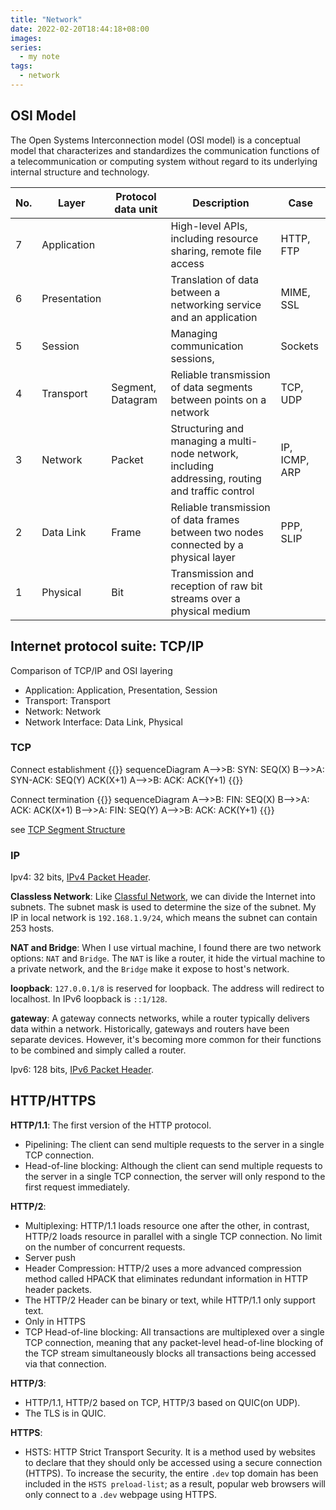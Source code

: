 ```yaml
---
title: "Network"
date: 2022-02-20T18:44:18+08:00
images:
series:
  - my note
tags:
  - network
---
```


## OSI Model

The Open Systems Interconnection model (OSI model) is a conceptual model that characterizes and standardizes the communication functions of a telecommunication or computing system without regard to its underlying internal structure and technology. 

| No. | Layer        | Protocol data unit | Description                                                                                      | Case          |
| --- | ------------ | ------------------ | ------------------------------------------------------------------------------------------------ | ------------- |
| 7   | Application  |                    | High-level APIs, including resource sharing, remote file access                                  | HTTP, FTP     |
| 6   | Presentation |                    | Translation of data between a networking service and an application                              | MIME, SSL     |
| 5   | Session      |                    | Managing communication sessions,                                                                 | Sockets       |
| 4   | Transport    | Segment, Datagram  | Reliable transmission of data segments between points on a network                               | TCP, UDP      |
| 3   | Network      | Packet             | Structuring and managing a multi-node network, including addressing, routing and traffic control | IP, ICMP, ARP |
| 2   | Data Link    | Frame              | Reliable transmission of data frames between two nodes connected by a physical layer             | PPP, SLIP     |
| 1   | Physical     | Bit                | Transmission and reception of raw bit streams over a physical medium                             |               |

## Internet protocol suite: TCP/IP

Comparison of TCP/IP and OSI layering
  - Application: Application, Presentation, Session
  - Transport: Transport
  - Network: Network
  - Network Interface: Data Link, Physical 

### TCP

Connect establishment
{{<mermaid>}}
sequenceDiagram
    A-->>B: SYN: SEQ(X)
    B-->>A: SYN-ACK: SEQ(Y) ACK(X+1)
    A-->>B: ACK: ACK(Y+1)
{{</mermaid>}}

Connect termination
{{<mermaid>}}
sequenceDiagram
    A-->>B: FIN: SEQ(X)
    B-->>A: ACK: ACK(X+1)
    B-->>A: FIN: SEQ(Y)
    A-->>B: ACK: ACK(Y+1)
{{</mermaid>}}

see [TCP Segment Structure](https://en.wikipedia.org/wiki/Transmission_Control_Protocol#TCP_segment_structure)

### IP

Ipv4: 32 bits, [IPv4 Packet Header](https://en.wikipedia.org/wiki/IPv4#Packet_structure).

**Classless Network**: Like [Classful Network](https://en.wikipedia.org/wiki/Classful_network), we can divide the Internet into subnets. The subnet mask is used to determine the size of the subnet. My IP in local network is `192.168.1.9/24`, which means the subnet can contain 253 hosts.

**NAT and Bridge**: When I use virtual machine, I found there are two network options: `NAT` and `Bridge`. The `NAT` is like a router, it hide the virtual machine to a private network, and the `Bridge` make it expose to host's network.

**loopback**: `127.0.0.1/8` is reserved for loopback. The address will redirect to localhost. In IPv6 loopback is `::1/128`.

**gateway**: A gateway connects networks, while a router typically delivers data within a network. Historically, gateways and routers have been separate devices. However, it's becoming more common for their functions to be combined and simply called a router. 

Ipv6: 128 bits, [IPv6 Packet Header](https://en.wikipedia.org/wiki/IPv6_packet).

## HTTP/HTTPS

**HTTP/1.1**: The first version of the HTTP protocol.
  - Pipelining: The client can send multiple requests to the server in a single TCP connection.
  - Head-of-line blocking: Although the client can send multiple requests to the server in a single TCP connection, the server will only respond to the first request immediately.

**HTTP/2**:  
  - Multiplexing: HTTP/1.1 loads resource one after the other, in contrast, HTTP/2 loads resource in parallel with a single TCP connection. No limit on the number of concurrent requests.
  - Server push
  - Header Compression: HTTP/2 uses a more advanced compression method called HPACK that eliminates redundant information in HTTP header packets. 
  - The HTTP/2 Header can be binary or text, while HTTP/1.1 only support text.
  - Only in HTTPS
  - TCP Head-of-line blocking: All transactions are multiplexed over a single TCP connection, meaning that any packet-level head-of-line blocking of the TCP stream simultaneously blocks all transactions being accessed via that connection. 

**HTTP/3**:
  - HTTP/1.1, HTTP/2 based on TCP, HTTP/3 based on QUIC(on UDP).
  - The TLS is in QUIC.

**HTTPS**:
  - HSTS: HTTP Strict Transport Security. It is a method used by websites to declare that they should only be accessed using a secure connection (HTTPS). To increase the security, the entire `.dev` top domain has been included in the `HSTS preload-list`; as a result, popular web browsers will only connect to a `.dev` webpage using HTTPS.

